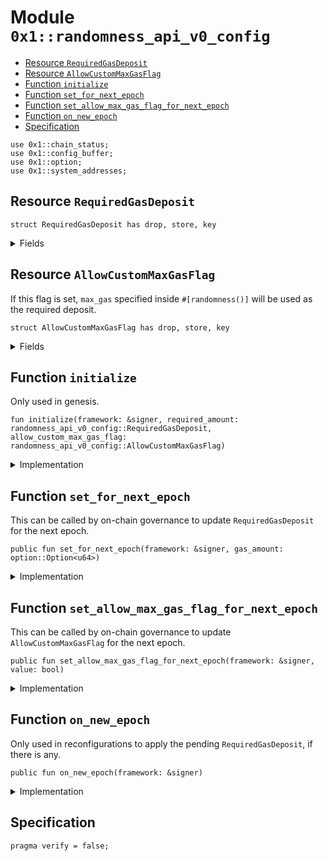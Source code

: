 
<a id="0x1_randomness_api_v0_config"></a>

# Module `0x1::randomness_api_v0_config`



-  [Resource `RequiredGasDeposit`](#0x1_randomness_api_v0_config_RequiredGasDeposit)
-  [Resource `AllowCustomMaxGasFlag`](#0x1_randomness_api_v0_config_AllowCustomMaxGasFlag)
-  [Function `initialize`](#0x1_randomness_api_v0_config_initialize)
-  [Function `set_for_next_epoch`](#0x1_randomness_api_v0_config_set_for_next_epoch)
-  [Function `set_allow_max_gas_flag_for_next_epoch`](#0x1_randomness_api_v0_config_set_allow_max_gas_flag_for_next_epoch)
-  [Function `on_new_epoch`](#0x1_randomness_api_v0_config_on_new_epoch)
-  [Specification](#@Specification_0)


<pre><code>use 0x1::chain_status;<br/>use 0x1::config_buffer;<br/>use 0x1::option;<br/>use 0x1::system_addresses;<br/></code></pre>



<a id="0x1_randomness_api_v0_config_RequiredGasDeposit"></a>

## Resource `RequiredGasDeposit`



<pre><code>struct RequiredGasDeposit has drop, store, key<br/></code></pre>



<details>
<summary>Fields</summary>


<dl>
<dt>
<code>gas_amount: option::Option&lt;u64&gt;</code>
</dt>
<dd>

</dd>
</dl>


</details>

<a id="0x1_randomness_api_v0_config_AllowCustomMaxGasFlag"></a>

## Resource `AllowCustomMaxGasFlag`

If this flag is set, <code>max_gas</code> specified inside <code>&#35;[randomness()]</code> will be used as the required deposit.


<pre><code>struct AllowCustomMaxGasFlag has drop, store, key<br/></code></pre>



<details>
<summary>Fields</summary>


<dl>
<dt>
<code>value: bool</code>
</dt>
<dd>

</dd>
</dl>


</details>

<a id="0x1_randomness_api_v0_config_initialize"></a>

## Function `initialize`

Only used in genesis.


<pre><code>fun initialize(framework: &amp;signer, required_amount: randomness_api_v0_config::RequiredGasDeposit, allow_custom_max_gas_flag: randomness_api_v0_config::AllowCustomMaxGasFlag)<br/></code></pre>



<details>
<summary>Implementation</summary>


<pre><code>fun initialize(framework: &amp;signer, required_amount: RequiredGasDeposit, allow_custom_max_gas_flag: AllowCustomMaxGasFlag) &#123;<br/>    system_addresses::assert_aptos_framework(framework);<br/>    chain_status::assert_genesis();<br/>    move_to(framework, required_amount);<br/>    move_to(framework, allow_custom_max_gas_flag);<br/>&#125;<br/></code></pre>



</details>

<a id="0x1_randomness_api_v0_config_set_for_next_epoch"></a>

## Function `set_for_next_epoch`

This can be called by on&#45;chain governance to update <code>RequiredGasDeposit</code> for the next epoch.


<pre><code>public fun set_for_next_epoch(framework: &amp;signer, gas_amount: option::Option&lt;u64&gt;)<br/></code></pre>



<details>
<summary>Implementation</summary>


<pre><code>public fun set_for_next_epoch(framework: &amp;signer, gas_amount: Option&lt;u64&gt;) &#123;<br/>    system_addresses::assert_aptos_framework(framework);<br/>    config_buffer::upsert(RequiredGasDeposit &#123; gas_amount &#125;);<br/>&#125;<br/></code></pre>



</details>

<a id="0x1_randomness_api_v0_config_set_allow_max_gas_flag_for_next_epoch"></a>

## Function `set_allow_max_gas_flag_for_next_epoch`

This can be called by on&#45;chain governance to update <code>AllowCustomMaxGasFlag</code> for the next epoch.


<pre><code>public fun set_allow_max_gas_flag_for_next_epoch(framework: &amp;signer, value: bool)<br/></code></pre>



<details>
<summary>Implementation</summary>


<pre><code>public fun set_allow_max_gas_flag_for_next_epoch(framework: &amp;signer, value: bool) &#123;<br/>    system_addresses::assert_aptos_framework(framework);<br/>    config_buffer::upsert(AllowCustomMaxGasFlag &#123; value &#125; );<br/>&#125;<br/></code></pre>



</details>

<a id="0x1_randomness_api_v0_config_on_new_epoch"></a>

## Function `on_new_epoch`

Only used in reconfigurations to apply the pending <code>RequiredGasDeposit</code>, if there is any.


<pre><code>public fun on_new_epoch(framework: &amp;signer)<br/></code></pre>



<details>
<summary>Implementation</summary>


<pre><code>public fun on_new_epoch(framework: &amp;signer) acquires RequiredGasDeposit, AllowCustomMaxGasFlag &#123;<br/>    system_addresses::assert_aptos_framework(framework);<br/>    if (config_buffer::does_exist&lt;RequiredGasDeposit&gt;()) &#123;<br/>        let new_config &#61; config_buffer::extract&lt;RequiredGasDeposit&gt;();<br/>        if (exists&lt;RequiredGasDeposit&gt;(@aptos_framework)) &#123;<br/>            &#42;borrow_global_mut&lt;RequiredGasDeposit&gt;(@aptos_framework) &#61; new_config;<br/>        &#125; else &#123;<br/>            move_to(framework, new_config);<br/>        &#125;<br/>    &#125;;<br/>    if (config_buffer::does_exist&lt;AllowCustomMaxGasFlag&gt;()) &#123;<br/>        let new_config &#61; config_buffer::extract&lt;AllowCustomMaxGasFlag&gt;();<br/>        if (exists&lt;AllowCustomMaxGasFlag&gt;(@aptos_framework)) &#123;<br/>            &#42;borrow_global_mut&lt;AllowCustomMaxGasFlag&gt;(@aptos_framework) &#61; new_config;<br/>        &#125; else &#123;<br/>            move_to(framework, new_config);<br/>        &#125;<br/>    &#125;<br/>&#125;<br/></code></pre>



</details>

<a id="@Specification_0"></a>

## Specification



<pre><code>pragma verify &#61; false;<br/></code></pre>


[move-book]: https://aptos.dev/move/book/SUMMARY
